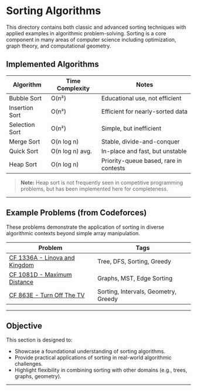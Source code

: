 # Sorting Algorithms

This directory contains both classic and advanced sorting techniques with applied examples in algorithmic problem-solving. Sorting is a core component in many areas of computer science including optimization, graph theory, and computational geometry.

## Implemented Algorithms

| Algorithm       | Time Complexity | Notes |
|----------------|-----------------|-------|
| Bubble Sort     | O(n²)            | Educational use, not efficient |
| Insertion Sort  | O(n²)            | Efficient for nearly-sorted data |
| Selection Sort  | O(n²)            | Simple, but inefficient |
| Merge Sort      | O(n log n)       | Stable, divide-and-conquer |
| Quick Sort      | O(n log n) avg.  | In-place and fast, but unstable |
| Heap Sort       | O(n log n)       | Priority-queue based, rare in contests |

> **Note:** Heap sort is not frequently seen in competitive programming problems, but has been implemented here for completeness.

---

## Example Problems (from Codeforces)

These problems demonstrate the application of sorting in diverse algorithmic contexts beyond simple array manipulation.

| Problem | Tags |
|--------|------|
| [CF 1336A - Linova and Kingdom](https://codeforces.com/problemset/problem/1336/A) | Tree, DFS, Sorting, Greedy |
| [CF 1081D - Maximum Distance](https://codeforces.com/problemset/problem/1081/D) | Graphs, MST, Edge Sorting |
| [CF 863E - Turn Off The TV](https://codeforces.com/problemset/problem/863/E) | Sorting, Intervals, Geometry, Greedy |

---

## Objective

This section is designed to:
- Showcase a foundational understanding of sorting algorithms.
- Provide practical applications of sorting in real-world algorithmic challenges.
- Highlight flexibility in combining sorting with other domains (e.g., trees, graphs, geometry).

---

